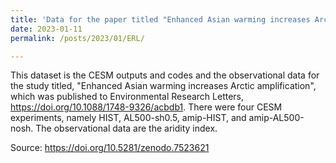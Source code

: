 ```yaml
---
title: 'Data for the paper titled "Enhanced Asian warming increases Arctic amplification"'
date: 2023-01-11
permalink: /posts/2023/01/ERL/

---
```


This dataset is the CESM outputs and codes and the observational data for the study titled, "Enhanced Asian warming increases Arctic amplification", which was published to Environmental Research Letters, https://doi.org/10.1088/1748-9326/acbdb1. There were four CESM experiments, namely HIST, AL500-sh0.5, amip-HIST, and amip-AL500-nosh. The observational data are the aridity index.

Source: https://doi.org/10.5281/zenodo.7523621
